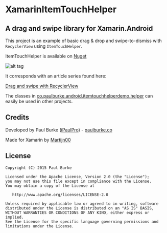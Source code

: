 # XamarinItemTouchHelper
## A drag and swipe library for Xamarin.Android

This project is an example of basic drag & drop and swipe-to-dismiss with `RecyclerView` using `ItemTouchHelper`. 

ItemTouchHelper is available on [Nuget](https://www.nuget.org/packages/Xam.Plugins.Android.XamarinItemTouchHelper/)

![alt tag](https://raw.githubusercontent.com/martijn00/XamarinItemTouchHelper/master/Screenshots/DragDropSwipe.png)

It corresponds with an article series found here:

[Drag and swipe with RecyclerView](https://medium.com/@ipaulpro/drag-and-swipe-with-recyclerview-b9456d2b1aaf)

The classes in [co.paulburke.android.itemtouchhelperdemo.helper](https://github.com/iPaulPro/Android-ItemTouchHelper-Demo/tree/master/app/src/main/java/co/paulburke/android/itemtouchhelperdemo/helper) can easily be used in other projects.

## Credits

Developed by Paul Burke ([iPaulPro](https://github.com/iPaulPro)) - [paulburke.co](http://paulburke.co/)

Made for Xamarin by [Martijn00](https://github.com/martijn00)

## License

    Copyright (C) 2015 Paul Burke

    Licensed under the Apache License, Version 2.0 (the "License");
    you may not use this file except in compliance with the License.
    You may obtain a copy of the License at

       http://www.apache.org/licenses/LICENSE-2.0

    Unless required by applicable law or agreed to in writing, software
    distributed under the License is distributed on an "AS IS" BASIS,
    WITHOUT WARRANTIES OR CONDITIONS OF ANY KIND, either express or implied.
    See the License for the specific language governing permissions and
    limitations under the License.
